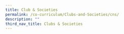 ```yaml
---
title: Club & Societies
permalink: /co-curriculum/Clubs-and-Societies/cns/
description: ""
third_nav_title: Clubs & Societies
---
```


